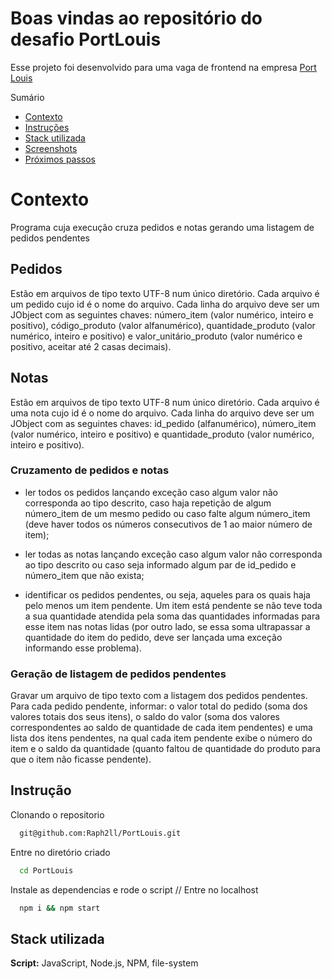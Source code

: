 # Boas vindas ao repositório do desafio PortLouis

Esse projeto foi desenvolvido para uma vaga de frontend na empresa [Port Louis](portdata.tech)

 Sumário
- [Contexto](#contexto)
- [Instruções](#instruções)
- [Stack utilizada](#Stack-utilizadas)
- [Screenshots](#Screenshots)
- [Próximos passos](#Próximos-passos)

# Contexto

Programa cuja execução cruza pedidos e notas gerando uma listagem de pedidos
pendentes
## Pedidos

Estão em arquivos de tipo texto UTF-8 num único diretório. Cada arquivo é um pedido cujo
id é o nome do arquivo. Cada linha do arquivo deve ser um JObject com as seguintes
chaves: número_item (valor numérico, inteiro e positivo), código_produto (valor
alfanumérico), quantidade_produto (valor numérico, inteiro e positivo) e
valor_unitário_produto (valor numérico e positivo, aceitar até 2 casas decimais).
## Notas
Estão em arquivos de tipo texto UTF-8 num único diretório. Cada arquivo é uma nota cujo id
é o nome do arquivo. Cada linha do arquivo deve ser um JObject com as seguintes chaves:
id_pedido (alfanumérico), número_item (valor numérico, inteiro e positivo) e
quantidade_produto (valor numérico, inteiro e positivo).

### Cruzamento de pedidos e notas

- ler todos os pedidos lançando exceção caso algum valor não corresponda ao tipo descrito,
caso haja repetição de algum número_item de um mesmo pedido ou caso falte algum
número_item (deve haver todos os números consecutivos de 1 ao maior número de item);

- ler todas as notas lançando exceção caso algum valor não corresponda ao tipo descrito ou
caso seja informado algum par de id_pedido e número_item que não exista;

- identificar os pedidos pendentes, ou seja, aqueles para os quais haja pelo menos um item
pendente. Um item está pendente se não teve toda a sua quantidade atendida pela soma
das quantidades informadas para esse item nas notas lidas (por outro lado, se essa soma
ultrapassar a quantidade do item do pedido, deve ser lançada uma exceção informando
esse problema).

### Geração de listagem de pedidos pendentes

Gravar um arquivo de tipo texto com a listagem dos pedidos pendentes. Para cada pedido
pendente, informar: o valor total do pedido (soma dos valores totais dos seus itens), o saldo
do valor (soma dos valores correspondentes ao saldo de quantidade de cada item
pendentes) e uma lista dos itens pendentes, na qual cada item pendente exibe o número do
item e o saldo da quantidade (quanto faltou de quantidade do produto para que o item não
ficasse pendente).

## Instrução

Clonando o repositorio

```bash
  git@github.com:Raph2ll/PortLouis.git
```

Entre no diretório criado
```bash
  cd PortLouis
```

Instale as dependencias e rode o script
// Entre no localhost
```bash
  npm i && npm start
```

## Stack utilizada

**Script:** JavaScript, Node.js, NPM, file-system
